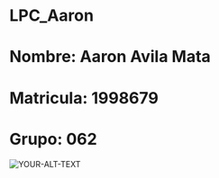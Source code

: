# LPC_Aaron
# Nombre: Aaron Avila Mata
# Matricula: 1998679
# Grupo: 062

<picture>
 <source media="(prefers-color-scheme: dark)" srcset="https://www.google.com/url?sa=i&url=https%3A%2F%2Fwww.fcfm.uanl.mx%2F&psig=AOvVaw3HFfrz7Ap3S-RmxW0AlplW&ust=1685424137903000&source=images&cd=vfe&ved=0CBEQjRxqFwoTCIiyw6nkmf8CFQAAAAAdAAAAABAY">
 <source media="(prefers-color-scheme: light)" srcset="https://www.google.com/url?sa=i&url=https%3A%2F%2Fwww.fcfm.uanl.mx%2F&psig=AOvVaw3HFfrz7Ap3S-RmxW0AlplW&ust=1685424137903000&source=images&cd=vfe&ved=0CBEQjRxqFwoTCIiyw6nkmf8CFQAAAAAdAAAAABAY">
 <img alt="YOUR-ALT-TEXT" src="https://www.google.com/url?sa=i&url=https%3A%2F%2Fwww.fcfm.uanl.mx%2F&psig=AOvVaw3HFfrz7Ap3S-RmxW0AlplW&ust=1685424137903000&source=images&cd=vfe&ved=0CBEQjRxqFwoTCIiyw6nkmf8CFQAAAAAdAAAAABAY">
</picture>
